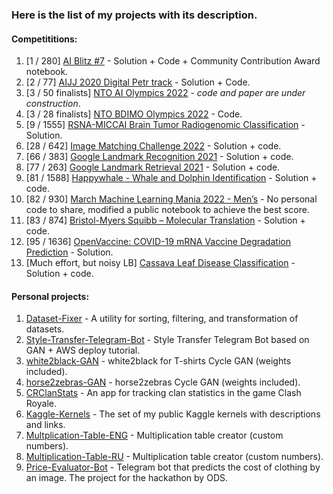 ### Here is the list of my projects with its description.

#### Competititions:
1. [1 / 280] [AI Blitz #7](https://github.com/t0efL/AI-Blitz-1st-place) - Solution + Code + Community Contribution Award notebook.   
2. [2 / 77] [AIJJ 2020 Digital Petr track](https://github.com/t0efL/2nd-place-solution-Digital-Peter) - Solution + Code.  
3. [3 / 50 finalists] [NTO AI Olympics 2022](https://ods.ai/competitions/nto_final_21-22) - *code and paper are under construction*.
4. [3 / 28 finalists] [NTO BDIMO Olympics 2022](https://github.com/t0efL/NTO-BDIMO-Olympics-2022) - Code.
3. [9 / 1555] [RSNA-MICCAI Brain Tumor Radiogenomic Classification](https://www.kaggle.com/c/rsna-miccai-brain-tumor-radiogenomic-classification/discussion/279826#1549791) - Solution. 
4. [28 / 642] [Image Matching Challenge 2022](https://github.com/t0efL/Kaggle-IMC-solution) - Solution + code.
5. [66 / 383] [Google Landmark Recognition 2021](https://github.com/t0efL/Kaggle-Google-Landmark) - Solution + code. 
6. [77 / 263] [Google Landmark Retrieval 2021](https://github.com/t0efL/Kaggle-Google-Landmark) - Solution + code. 
7. [81 / 1588] [Happywhale - Whale and Dolphin Identification](https://github.com/t0efL/kaggle-happy-whale) - Solution + code.  
8. [82 / 930] [March Machine Learning Mania 2022 - Men’s](https://www.kaggle.com/competitions/mens-march-mania-2022) - No personal code to share, modified a public notebook to achieve the best score.
9. [83 / 874] [Bristol-Myers Squibb – Molecular Translation](https://github.com/xzcodes/BMS-Molecular-Translation) - Solution + code. 
10. [95 / 1636] [OpenVaccine: COVID-19 mRNA Vaccine Degradation Prediction](https://www.kaggle.com/c/stanford-covid-vaccine/discussion/189173) - Solution. 
11. [Much effort, but noisy LB] [Cassava Leaf Disease Classification](https://github.com/t0efL/Cassava-Leaf-Disease-Classification) - Solution + code. 

#### Personal projects:
1. [Dataset-Fixer](https://github.com/t0efL/Dataset-Fixer) - A utility for sorting, filtering, and transformation of datasets. 
2. [Style-Transfer-Telegram-Bot](https://github.com/t0efL/Style-Transfer-Telegram-Bot) - Style Transfer Telegram Bot based on GAN + AWS deploy tutorial. 
3. [white2black-GAN](https://github.com/t0efL/white2black-GAN) - white2black for T-shirts Cycle GAN (weights included). 
4. [horse2zebras-GAN](https://github.com/t0efL/horse2zebras-GAN) - horse2zebras Cycle GAN (weights included). 
5. [CRClanStats](https://github.com/t0efL/CRClanStats) - An app for tracking clan statistics in the game Clash Royale. 
6. [Kaggle-Kernels](https://github.com/t0efL/Kaggle-Kernels) - The set of my public Kaggle kernels with descriptions and links. 
7. [Multplication-Table-ENG](https://github.com/t0efL/Multplication-Table-ENG) - Multiplication table creator (custom numbers). 
8. [Multiplication-Table-RU](https://github.com/t0efL/Multiplication-Table-RU) - Multiplication table creator (custom numbers). 
9. [Price-Evaluator-Bot](https://github.com/t0efL/Price-Evaluator-Bot) - Telegram bot that predicts the cost of clothing by an image. The project for the hackathon by ODS. 
